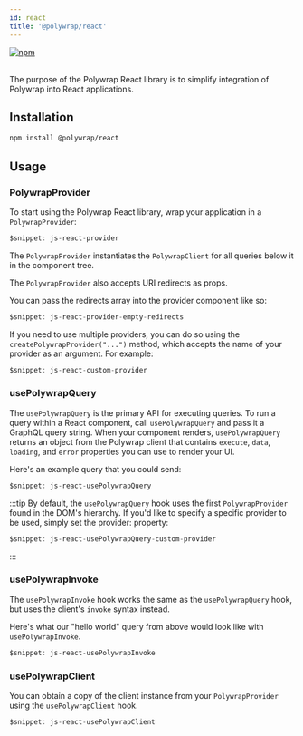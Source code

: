 ```yaml
---
id: react
title: '@polywrap/react'
---
```


<a href="https://www.npmjs.com/package/@polywrap/react" target="_blank" rel="noopener noreferrer">
<img src="https://img.shields.io/npm/v/@polywrap/react.svg" alt="npm"/>
</a>

<br/>
<br/>

The purpose of the Polywrap React library is to simplify integration of Polywrap into React applications.

## Installation

```bash
npm install @polywrap/react
```

## Usage

### PolywrapProvider

To start using the Polywrap React library, wrap your application in a `PolywrapProvider`:

```typescript
$snippet: js-react-provider
```

The `PolywrapProvider` instantiates the `PolywrapClient` for all queries below it in the component tree.

The `PolywrapProvider` also accepts URI redirects as props.

You can pass the redirects array into the provider component like so:

```typescript
$snippet: js-react-provider-empty-redirects
```

If you need to use multiple providers, you can do so using the `createPolywrapProvider("...")` method, which accepts the name of your provider as an argument. For example:

```typescript
$snippet: js-react-custom-provider
```

### usePolywrapQuery

The `usePolywrapQuery` is the primary API for executing queries. To run a query within a React component, call `usePolywrapQuery` and pass it a GraphQL query string. When your component renders, `usePolywrapQuery` returns an object from the Polywrap client that contains `execute`, `data`, `loading`, and `error` properties you can use to render your UI.

Here's an example query that you could send:

```typescript
$snippet: js-react-usePolywrapQuery
```

:::tip
By default, the `usePolywrapQuery` hook uses the first `PolywrapProvider` found in the DOM's hierarchy. If you'd like to specify a specific provider to be used, simply set the provider: property:

```typescript
$snippet: js-react-usePolywrapQuery-custom-provider
```
:::

### **usePolywrapInvoke**

The `usePolywrapInvoke` hook works the same as the `usePolywrapQuery` hook, but uses the client's `invoke` syntax instead.

Here's what our "hello world" query from above would look like with `usePolywrapInvoke`.

```jsx
$snippet: js-react-usePolywrapInvoke
```

### **usePolywrapClient**

You can obtain a copy of the client instance from your `PolywrapProvider` using the `usePolywrapClient` hook.

```jsx
$snippet: js-react-usePolywrapClient
```
